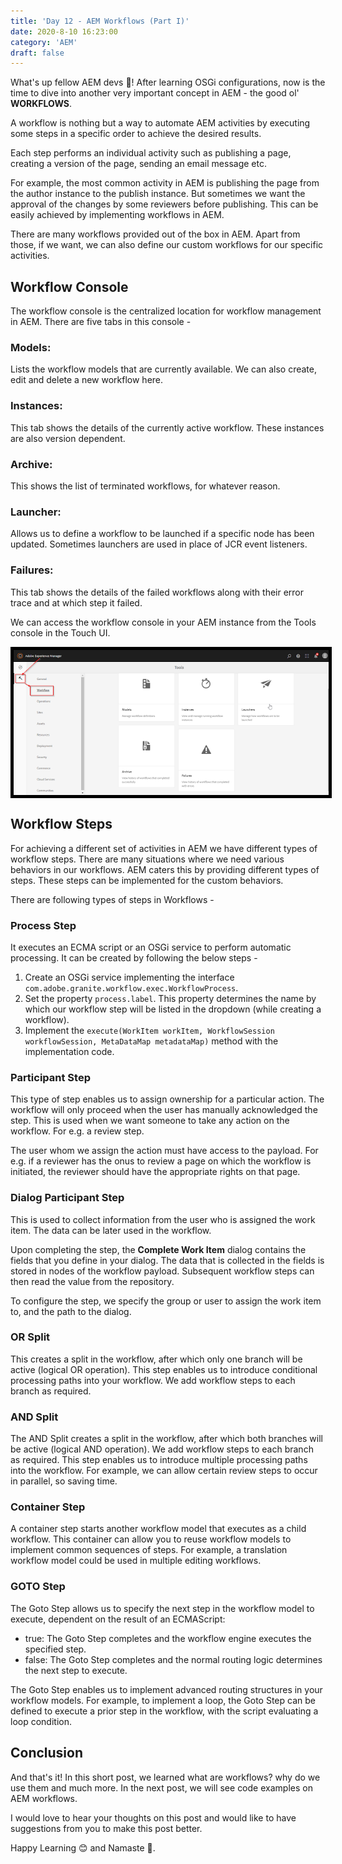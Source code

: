 ```yaml
---
title: 'Day 12 - AEM Workflows (Part I)'
date: 2020-8-10 16:23:00
category: 'AEM'
draft: false
---
```


What's up fellow AEM devs :wave:! After learning OSGi configurations, now is the time to dive into another very important concept in AEM - the good ol' **WORKFLOWS**.

A workflow is nothing but a way to automate AEM activities by executing some steps in a specific order to achieve the desired results.

Each step performs an individual activity such as publishing a page, creating a version of the page, sending an email message etc.

For example, the most common activity in AEM is publishing the page from the author instance to the publish instance. But sometimes we want the approval of the changes by some reviewers before publishing. This can be easily achieved by implementing workflows in AEM.

There are many workflows provided out of the box in AEM. Apart from those, if we want, we can also define our custom workflows for our specific activities.

## Workflow Console

The workflow console is the centralized location for workflow management in AEM. There are five tabs in this console -

### Models: 
Lists the workflow models that are currently available. We can also create, edit and delete a new workflow here.

### Instances: 
This tab shows the details of the currently active workflow. These instances are also version dependent.

### Archive: 
This shows the list of terminated workflows, for whatever reason.

### Launcher: 
Allows us to define a workflow to be launched if a specific node has been updated. Sometimes launchers are used in place of JCR event listeners.

### Failures: 
This tab shows the details of the failed workflows along with their error trace and at which step it failed.

We can access the workflow console in your AEM instance from the Tools console in the Touch UI.

<img src='../media/aem-workflow-console.jpg' alt='AEM Workflow Console' style="display: block; margin-left: auto; margin-right: auto; border: 5px solid black;">

## Workflow Steps

For achieving a different set of activities in AEM we have different types of workflow steps. There are many situations where we need various behaviors in our workflows. AEM caters this by providing different types of steps. These steps can be implemented for the custom behaviors.

There are following types of steps in Workflows -

### Process Step
It executes an ECMA script or an OSGi service to perform automatic processing. It can be created by following the below steps -
1. Create an OSGi service implementing the interface `com.adobe.granite.workflow.exec.WorkflowProcess`.
2. Set the property `process.label`. This property determines the name by which our workflow step will be listed in the dropdown (while creating a workflow).
3. Implement the `execute(WorkItem workItem, WorkflowSession workflowSession, MetaDataMap metadataMap)` method with the implementation code.

### Participant Step
This type of step enables us to assign ownership for a particular action. The workflow will only proceed when the user has manually acknowledged the step. This is used when we want someone to take any action on the workflow. For e.g. a review step.

The user whom we assign the action must have access to the payload. For e.g. if a reviewer has the onus to review a page on which the workflow is initiated, the reviewer should have the appropriate rights on that page.

### Dialog Participant Step
This is used to collect information from the user who is assigned the work item. The data can be later used in the workflow.

Upon completing the step, the **Complete Work Item** dialog contains the fields that you define in your dialog. The data that is collected in the fields is stored in nodes of the workflow payload. Subsequent workflow steps can then read the value from the repository.

To configure the step, we specify the group or user to assign the work item to, and the path to the dialog.

### OR Split
This creates a split in the workflow, after which only one branch will be active (logical OR operation). This step enables us to introduce conditional processing paths into your workflow. We add workflow steps to each branch as required.

### AND Split
The AND Split creates a split in the workflow, after which both branches will be active (logical AND operation). We add workflow steps to each branch as required. This step enables us to introduce multiple processing paths into the workflow. For example, we can allow certain review steps to occur in parallel, so saving time.

### Container Step
A container step starts another workflow model that executes as a child workflow. This container can allow you to reuse workflow models to implement common sequences of steps. For example, a translation workflow model could be used in multiple editing workflows.

### GOTO Step
The Goto Step allows us to specify the next step in the workflow model to execute, dependent on the result of an ECMAScript: 

- true: The Goto Step completes and the workflow engine executes the specified step.
- false: The Goto Step completes and the normal routing logic determines the next step to execute. 

The Goto Step enables us to implement advanced routing structures in your workflow models. 
For example, to implement a loop, the Goto Step can be defined to execute a prior step in the workflow, with the script evaluating a loop condition.

## Conclusion
And that's it! In this short post, we learned what are workflows? why do we use them and much more. In the next post, we will see code examples on AEM workflows.

I would love to hear your thoughts on this post and would like to have suggestions from you to make this post better.

Happy Learning 😊 and Namaste :pray:.